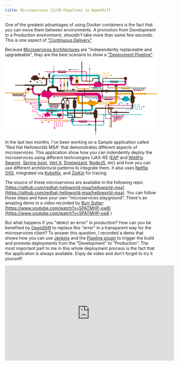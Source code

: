 ```yaml
---
title: Microservices CI/CD Pipelines in OpenShift
---
```


One of the greatest advantages of using Docker containers is the fact that you can move them between environments. A promotion from Development to a Production environment, shouldn't take more than some few seconds. This is one aspect of ["Continuous Delivery"](http://martinfowler.com/bliki/ContinuousDelivery.html)

Because [Microservices Architectures](http://microservices.io/) are "independently replaceable and upgradeable", they are the best scenario to show a ["Deployment Pipeline"](http://martinfowler.com/bliki/DeploymentPipeline.html).

![](/assets/images/pipeline.jpg)

In the last two months, I've been working on a Sample application called "Red Hat Helloworlds MSA" that demonstrates different aspects of microservices. This application show how you can indendently deploy the microservices using different technologies (JAX-RS ([EAP](http://developers.redhat.com/products/eap/overview/) and [WildFly Swarm](http://wildfly-swarm.io/)), [Spring-boot](http://projects.spring.io/spring-boot/), [Vert.X](http://vertx.io/), [Dropwizard](http://www.dropwizard.io/), [NodeJS](https://nodejs.org), etc) and how you can use different architectural patterns to integrate them. It also uses [Netflix OSS](https://netflix.github.io/), integrated via [Kubeflix](https://github.com/fabric8io/kubeflix), and [ZipKin](http://zipkin.io/) for tracing.

The source of these microservices are available in the following repo: [https://github.com/redhat-helloworld-msa/helloworld-msa](https://github.com/redhat-helloworld-msa/helloworld-msa). You can follow those steps and have your own "microservices playground". There's an amazing demo in a video recorded by [Burr Sutter](https://twitter.com/burrsutter): [https://www.youtube.com/watch?v=SPATMHP-xw8](https://www.youtube.com/watch?v=SPATMHP-xw8 )

But what happens if you "detect an error" in production? How can you be benefited by [OpenShift](https://www.openshift.com/) to replace this "error" in a transparent way for the microservices client? To answer this question, I recorded a demo that shows how you can use [Jenkins](https://jenkins.io/) and the [Pipeline plugin](https://github.com/jenkinsci/pipeline-plugin/blob/master/TUTORIAL.md) to trigger the build and promote deployments from the "Development" to "Production". The most important part to me in this whole deployment process is the fact that the application is always available. Enjoy de video and don't forget to try it yourself!

<iframe width="560" height="315" src="https://www.youtube.com/embed/N8R3-eNVoEc" frameborder="0" allowfullscreen></iframe>